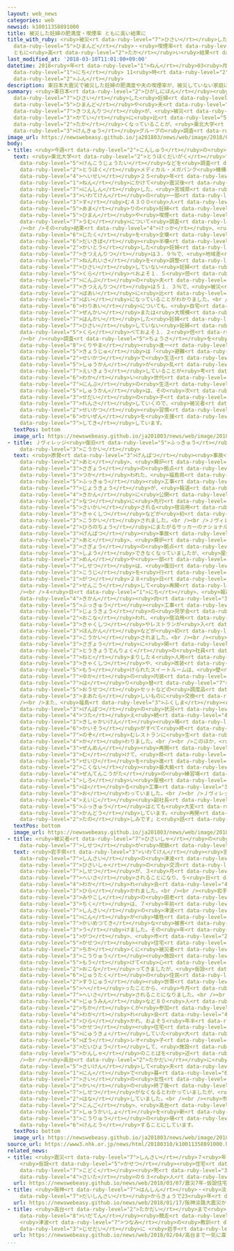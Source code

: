 ```yaml
---
layout: web_news
categories: web
newsid: k10011358891000
title: 被災した妊婦の肥満度・喫煙率 ともに高い結果に
title_with_ruby: <ruby>被災<rt data-ruby-level="7">ひさい</rt></ruby>した<ruby>妊婦<rt data-ruby-level="7">にんぷ</rt></ruby>の<ruby>肥満度<rt
  data-ruby-level="5">ひまんど</rt></ruby>・<ruby>喫煙率<rt data-ruby-level="7">きつえんりつ</rt></ruby>
  ともに<ruby>高<rt data-ruby-level="2">たか</rt></ruby>い<ruby>結果<rt data-ruby-level="4">けっか</rt></ruby>に
last_modified_at: '2018-03-10T11:01:00+09:00'
datetime: 2018<ruby>年<rt data-ruby-level="1">ねん</rt></ruby>03<ruby>月<rt data-ruby-level="1">がつ</rt></ruby>10<ruby>日<rt
  data-ruby-level="1">にち</rt></ruby> 11<ruby>時<rt data-ruby-level="2">じ</rt></ruby>01<ruby>分<rt
  data-ruby-level="2">ふん</rt></ruby>
description: 東日本大震災で被災した妊婦の肥満度や夫の喫煙率が、被災していない家庭に比べて高くなっていることが、東北大学の研究グループの調査でわかりました。
summary: <ruby>東日本<rt data-ruby-level="2">ひがしにほん</rt></ruby><ruby>大震災<rt data-ruby-level="7">だいしんさい</rt></ruby>で<ruby>被災<rt
  data-ruby-level="7">ひさい</rt></ruby>した<ruby>妊婦<rt data-ruby-level="7">にんぷ</rt></ruby>の<ruby>肥満度<rt
  data-ruby-level="5">ひまんど</rt></ruby>や<ruby>夫<rt data-ruby-level="4">おっと</rt></ruby>の<ruby>喫煙率<rt
  data-ruby-level="7">きつえんりつ</rt></ruby>が、<ruby>被災<rt data-ruby-level="7">ひさい</rt></ruby>していない<ruby>家庭<rt
  data-ruby-level="3">かてい</rt></ruby>に<ruby>比<rt data-ruby-level="5">くら</rt></ruby>べて<ruby>高<rt
  data-ruby-level="2">たか</rt></ruby>くなっていることが、<ruby>東北大学<rt data-ruby-level="2">とうほくだいがく</rt></ruby>の<ruby>研究<rt
  data-ruby-level="3">けんきゅう</rt></ruby>グループの<ruby>調査<rt data-ruby-level="5">ちょうさ</rt></ruby>でわかりました。
image_url: https://newswebeasy.github.io/ja201803/news/web/image/2018/03/10/K10011358891_1803101111_1803101111_01_02.jpg
body:
- title: <ruby>今週<rt data-ruby-level="2">こんしゅう</rt></ruby>の<ruby>震災<rt data-ruby-level="7">しんさい</rt></ruby>ニュースピックアップ
  text: <ruby>東北大学<rt data-ruby-level="2">とうほくだいがく</rt></ruby>で<ruby>被災者<rt data-ruby-level="7">ひさいしゃ</rt></ruby>の<ruby>健康状態<rt
    data-ruby-level="5">けんこうじょうたい</rt></ruby>などを<ruby>調査<rt data-ruby-level="5">ちょうさ</rt></ruby>している「<ruby>東北<rt
    data-ruby-level="2">とうほく</rt></ruby>メディカル・メガバンク<ruby>機構<rt data-ruby-level="5">きこう</rt></ruby>」は、<ruby>平成<rt
    data-ruby-level="4">へいせい</rt></ruby>２５<ruby>年<rt data-ruby-level="1">ねん</rt></ruby>から２８<ruby>年<rt
    data-ruby-level="1">ねん</rt></ruby>にかけて<ruby>震災後<rt data-ruby-level="7">しんさいご</rt></ruby>に<ruby>妊娠<rt
    data-ruby-level="7">にんしん</rt></ruby>した、<ruby>宮城県<rt data-ruby-level="8">みやぎけん</rt></ruby>や<ruby>岩手県<rt
    data-ruby-level="3">いわてけん</rt></ruby>の<ruby>一部<rt data-ruby-level="3">いちぶ</rt></ruby>に<ruby>住<rt
    data-ruby-level="3">す</rt></ruby>む４３００<ruby>人<rt data-ruby-level="1">にん</rt></ruby><ruby>余<rt
    data-ruby-level="5">あま</rt></ruby>りの<ruby>妊婦<rt data-ruby-level="7">にんぷ</rt></ruby>の<ruby>肥満<rt
    data-ruby-level="5">ひまん</rt></ruby>や<ruby>喫煙<rt data-ruby-level="7">きつえん</rt></ruby>の<ruby>有無<rt
    data-ruby-level="7">うむ</rt></ruby>について<ruby>調査<rt data-ruby-level="5">ちょうさ</rt></ruby>しました。<br
    /><br />その<ruby>結果<rt data-ruby-level="4">けっか</rt></ruby>、<ruby>震災<rt data-ruby-level="7">しんさい</rt></ruby>で<ruby>自宅<rt
    data-ruby-level="6">じたく</rt></ruby>を<ruby>全壊<rt data-ruby-level="7">ぜんかい</rt></ruby>、または<ruby>大規模<rt
    data-ruby-level="6">だいきぼ</rt></ruby><ruby>半壊<rt data-ruby-level="7">はんかい</rt></ruby>したと<ruby>回答<rt
    data-ruby-level="2">かいとう</rt></ruby>した<ruby>妊婦<rt data-ruby-level="7">にんぷ</rt></ruby>の<ruby>喫煙率<rt
    data-ruby-level="7">きつえんりつ</rt></ruby>は３．９％で、<ruby>地域差<rt data-ruby-level="6">ちいきさ</rt></ruby>や<ruby>年齢差<rt
    data-ruby-level="7">ねんれいさ</rt></ruby>を<ruby>調整<rt data-ruby-level="3">ちょうせい</rt></ruby>しても<ruby>被災<rt
    data-ruby-level="7">ひさい</rt></ruby>していない<ruby>妊婦<rt data-ruby-level="7">にんぷ</rt></ruby>に<ruby>比<rt
    data-ruby-level="5">くら</rt></ruby>べおよそ１．５<ruby>倍<rt data-ruby-level="3">ばい</rt></ruby>になっていたほか、<ruby>妊婦<rt
    data-ruby-level="7">にんぷ</rt></ruby>の<ruby>夫<rt data-ruby-level="4">おっと</rt></ruby>やパートナーの<ruby>喫煙率<rt
    data-ruby-level="7">きつえんりつ</rt></ruby>は５１．３％で、<ruby>被災<rt data-ruby-level="7">ひさい</rt></ruby>していない<ruby>場合<rt
    data-ruby-level="2">ばあい</rt></ruby>に<ruby>比<rt data-ruby-level="5">くら</rt></ruby>べておよそ１．４<ruby>倍<rt
    data-ruby-level="3">ばい</rt></ruby>になっていることがわかりました。<br /><br />また、<ruby>肥満<rt data-ruby-level="5">ひまん</rt></ruby>の<ruby>割合<rt
    data-ruby-level="6">わりあい</rt></ruby>についても、<ruby>自宅<rt data-ruby-level="6">じたく</rt></ruby>を<ruby>全壊<rt
    data-ruby-level="7">ぜんかい</rt></ruby>または<ruby>大規模<rt data-ruby-level="6">だいきぼ</rt></ruby><ruby>半壊<rt
    data-ruby-level="7">はんかい</rt></ruby>した<ruby>妊婦<rt data-ruby-level="7">にんぷ</rt></ruby>では１４％と、<ruby>被災<rt
    data-ruby-level="7">ひさい</rt></ruby>していない<ruby>妊婦<rt data-ruby-level="7">にんぷ</rt></ruby>に<ruby>比<rt
    data-ruby-level="5">くら</rt></ruby>べておよそ１．２<ruby>倍<rt data-ruby-level="3">ばい</rt></ruby>だったということです。<br
    /><br /><ruby>調査<rt data-ruby-level="5">ちょうさ</rt></ruby>を<ruby>行<rt data-ruby-level="2">い</rt></ruby>った<ruby>栗山<rt
    data-ruby-level="8">くりやま</rt></ruby><ruby>進一<rt data-ruby-level="3">しんいち</rt></ruby><ruby>教授<rt
    data-ruby-level="5">きょうじゅ</rt></ruby>は「<ruby>避難<rt data-ruby-level="7">ひなん</rt></ruby><ruby>生活<rt
    data-ruby-level="2">せいかつ</rt></ruby>で<ruby>生活<rt data-ruby-level="2">せいかつ</rt></ruby><ruby>習慣<rt
    data-ruby-level="5">しゅうかん</rt></ruby>が<ruby>乱<rt data-ruby-level="6">みだ</rt></ruby>れたことによるストレスが<ruby>影響<rt
    data-ruby-level="7">えいきょう</rt></ruby>していることが<ruby>考<rt data-ruby-level="2">かんが</rt></ruby>えられる。<ruby>若<rt
    data-ruby-level="6">わか</rt></ruby>い<ruby>世代<rt data-ruby-level="3">せだい</rt></ruby>である<ruby>妊婦<rt
    data-ruby-level="7">にんぷ</rt></ruby>の<ruby>生活<rt data-ruby-level="2">せいかつ</rt></ruby><ruby>習慣<rt
    data-ruby-level="5">しゅうかん</rt></ruby>は、その<ruby>次<rt data-ruby-level="3">つぎ</rt></ruby>の<ruby>世代<rt
    data-ruby-level="3">せだい</rt></ruby>の<ruby>子<rt data-ruby-level="1">こ</rt></ruby>どもたちへも<ruby>連鎖<rt
    data-ruby-level="7">れんさ</rt></ruby>していくので、<ruby>被災者<rt data-ruby-level="7">ひさいしゃ</rt></ruby>の<ruby>生活<rt
    data-ruby-level="2">せいかつ</rt></ruby><ruby>習慣<rt data-ruby-level="5">しゅうかん</rt></ruby>の<ruby>改善<rt
    data-ruby-level="6">かいぜん</rt></ruby>を<ruby>支援<rt data-ruby-level="7">しえん</rt></ruby>していくべきだ」と<ruby>指摘<rt
    data-ruby-level="7">してき</rt></ruby>しています。
  textPos: bottom
  image_url: https://newswebeasy.github.io/ja201803/news/web/image/2018/03/10/K10011358891_1803100019_1803101101_01_02.jpg
- title: Ｊヴィレッジ<ruby>復旧<rt data-ruby-level="5">ふっきゅう</rt></ruby><ruby>状況<rt data-ruby-level="7">じょうきょう</rt></ruby><ruby>公開<rt
    data-ruby-level="3">こうかい</rt></ruby>
  text: <ruby>原発<rt data-ruby-level="3">げんぱつ</rt></ruby><ruby>事故<rt data-ruby-level="5">じこ</rt></ruby>の<ruby>後<rt
    data-ruby-level="2">あと</rt></ruby>、<ruby>廃炉<rt data-ruby-level="7">はいろ</rt></ruby><ruby>作業<rt
    data-ruby-level="3">さぎょう</rt></ruby>の<ruby>拠点<rt data-ruby-level="7">きょてん</rt></ruby>として<ruby>使<rt
    data-ruby-level="3">つか</rt></ruby>われた、<ruby>福島県<rt data-ruby-level="3">ふくしまけん</rt></ruby>にあるサッカーのナショナル・トレーニングセンター「Ｊヴィレッジ」の<ruby>復旧<rt
    data-ruby-level="5">ふっきゅう</rt></ruby><ruby>工事<rt data-ruby-level="3">こうじ</rt></ruby>の<ruby>状況<rt
    data-ruby-level="7">じょうきょう</rt></ruby>が、<ruby>報道<rt data-ruby-level="5">ほうどう</rt></ruby><ruby>機関<rt
    data-ruby-level="4">きかん</rt></ruby>に<ruby>公開<rt data-ruby-level="3">こうかい</rt></ruby>され、ことし<ruby>夏<rt
    data-ruby-level="2">なつ</rt></ruby>に<ruby>先行<rt data-ruby-level="2">せんこう</rt></ruby>して<ruby>再開<rt
    data-ruby-level="5">さいかい</rt></ruby>される<ruby>宿泊用<rt data-ruby-level="7">しゅくはくよう</rt></ruby>の<ruby>客室<rt
    data-ruby-level="3">きゃくしつ</rt></ruby>などが<ruby>初<rt data-ruby-level="4">はじ</rt></ruby>めて<ruby>公開<rt
    data-ruby-level="3">こうかい</rt></ruby>されました。<br /><br />Ｊヴィレッジは、<ruby>楢葉町<rt data-ruby-level="8">ならはまち</rt></ruby>と<ruby>広野町<rt
    data-ruby-level="2">ひろのちょう</rt></ruby>にまたがるサッカーのナショナルトレーニング<ruby>施設<rt data-ruby-level="7">しせつ</rt></ruby>で、<ruby>原発<rt
    data-ruby-level="3">げんぱつ</rt></ruby><ruby>事故<rt data-ruby-level="5">じこ</rt></ruby>の<ruby>後<rt
    data-ruby-level="2">あと</rt></ruby>、<ruby>廃炉<rt data-ruby-level="7">はいろ</rt></ruby><ruby>作業<rt
    data-ruby-level="3">さぎょう</rt></ruby>の<ruby>拠点<rt data-ruby-level="7">きょてん</rt></ruby>となり、<ruby>使用<rt
    data-ruby-level="3">しよう</rt></ruby>できなくなっていましたが、<ruby>屋外<rt data-ruby-level="3">おくがい</rt></ruby>のサッカーコート６<ruby>面<rt
    data-ruby-level="3">めん</rt></ruby>や<ruby>一部<rt data-ruby-level="3">いちぶ</rt></ruby>の<ruby>施設<rt
    data-ruby-level="7">しせつ</rt></ruby>は、<ruby>復旧<rt data-ruby-level="5">ふっきゅう</rt></ruby><ruby>工事<rt
    data-ruby-level="3">こうじ</rt></ruby>を<ruby>行<rt data-ruby-level="2">い</rt></ruby>ったうえで、ことし７<ruby>月<rt
    data-ruby-level="1">がつ</rt></ruby>２８<ruby>日<rt data-ruby-level="1">にち</rt></ruby>に<ruby>先行<rt
    data-ruby-level="2">せんこう</rt></ruby>して<ruby>再開<rt data-ruby-level="5">さいかい</rt></ruby>されます。<br
    /><br />４<ruby>日<rt data-ruby-level="1">にち</rt></ruby>、<ruby>報道<rt data-ruby-level="5">ほうどう</rt></ruby><ruby>機関<rt
    data-ruby-level="4">きかん</rt></ruby><ruby>向<rt data-ruby-level="3">む</rt></ruby>けの<ruby>復旧<rt
    data-ruby-level="5">ふっきゅう</rt></ruby><ruby>工事<rt data-ruby-level="3">こうじ</rt></ruby>の<ruby>状況<rt
    data-ruby-level="7">じょうきょう</rt></ruby>の<ruby>見学会<rt data-ruby-level="2">けんがくかい</rt></ruby>が<ruby>行<rt
    data-ruby-level="2">おこな</rt></ruby>われ、<ruby>宿泊用<rt data-ruby-level="7">しゅくはくよう</rt></ruby>の<ruby>客室<rt
    data-ruby-level="3">きゃくしつ</rt></ruby>やレストランが<ruby>入<rt data-ruby-level="1">はい</rt></ruby>る<ruby>本館<rt
    data-ruby-level="3">ほんかん</rt></ruby>などが<ruby>初<rt data-ruby-level="4">はじ</rt></ruby>めて<ruby>公開<rt
    data-ruby-level="3">こうかい</rt></ruby>されました。<br /><br /><ruby>廃炉<rt data-ruby-level="7">はいろ</rt></ruby><ruby>作業<rt
    data-ruby-level="3">さぎょう</rt></ruby>に<ruby>関<rt data-ruby-level="8">かか</rt></ruby>わる<ruby>東京電力<rt
    data-ruby-level="2">とうきょうでんりょく</rt></ruby>の<ruby>社員<rt data-ruby-level="3">しゃいん</rt></ruby>が<ruby>寝泊<rt
    data-ruby-level="7">ねと</rt></ruby>まりした４<ruby>人用<rt data-ruby-level="2">にんよう</rt></ruby>の<ruby>客室<rt
    data-ruby-level="3">きゃくしつ</rt></ruby>や、<ruby>改装<rt data-ruby-level="6">かいそう</rt></ruby>してあらたに<ruby>設<rt
    data-ruby-level="5">もう</rt></ruby>けられたスイートルームは、<ruby>壁<rt data-ruby-level="7">かべ</rt></ruby>や<ruby>床<rt
    data-ruby-level="7">ゆか</rt></ruby>の<ruby>内装<rt data-ruby-level="6">ないそう</rt></ruby>がきれいに<ruby>張<rt
    data-ruby-level="7">は</rt></ruby>り<ruby>替<rt data-ruby-level="7">か</rt></ruby>えられ、ベッドや<ruby>応接<rt
    data-ruby-level="5">おうせつ</rt></ruby>セットなどの<ruby>調度品<rt data-ruby-level="3">ちょうどひん</rt></ruby>も<ruby>真新<rt
    data-ruby-level="3">まあたら</rt></ruby>しいものに<ruby>交換<rt data-ruby-level="7">こうかん</rt></ruby>されました。<br
    /><br />また、<ruby>福島<rt data-ruby-level="3">ふくしま</rt></ruby><ruby>第<rt data-ruby-level="3">だい</rt></ruby>一<ruby>原発<rt
    data-ruby-level="3">げんぱつ</rt></ruby>の<ruby>状況<rt data-ruby-level="7">じょうきょう</rt></ruby>を<ruby>伝<rt
    data-ruby-level="4">つた</rt></ruby>え<ruby>続<rt data-ruby-level="4">つづ</rt></ruby>けた<ruby>記者会見<rt
    data-ruby-level="3">きしゃかいけん</rt></ruby><ruby>場<rt data-ruby-level="2">じょう</rt></ruby>だったスペースも<ruby>改装<rt
    data-ruby-level="6">かいそう</rt></ruby>がすべて<ruby>終<rt data-ruby-level="3">お</rt></ruby>わり、サッカーコートを<ruby>臨<rt
    data-ruby-level="7">のぞ</rt></ruby>むレストランに<ruby>生<rt data-ruby-level="4">う</rt></ruby>まれ<ruby>変<rt
    data-ruby-level="4">か</rt></ruby>わりました。<br /><br />このほか、<ruby>来年春<rt data-ruby-level="2">らいねんはる</rt></ruby>の<ruby>全面<rt
    data-ruby-level="3">ぜんめん</rt></ruby><ruby>再開<rt data-ruby-level="5">さいかい</rt></ruby>に<ruby>向<rt
    data-ruby-level="3">む</rt></ruby>けて、<ruby>県<rt data-ruby-level="3">けん</rt></ruby>が<ruby>整備<rt
    data-ruby-level="5">せいび</rt></ruby>を<ruby>進<rt data-ruby-level="3">すす</rt></ruby>めている<ruby>国内<rt
    data-ruby-level="2">こくない</rt></ruby><ruby>最大級<rt data-ruby-level="4">さいだいきゅう</rt></ruby>の<ruby>全天候型<rt
    data-ruby-level="4">ぜんてんこうがた</rt></ruby>の<ruby>練習場<rt data-ruby-level="3">れんしゅうじょう</rt></ruby>は、<ruby>白<rt
    data-ruby-level="1">しろ</rt></ruby>い<ruby>屋根<rt data-ruby-level="3">やね</rt></ruby>を<ruby>張<rt
    data-ruby-level="5">は</rt></ruby>る<ruby>工事<rt data-ruby-level="3">こうじ</rt></ruby>が<ruby>終<rt
    data-ruby-level="3">お</rt></ruby>わっていました。<br /><br />Ｊヴィレッジの<ruby>上田<rt data-ruby-level="1">うえだ</rt></ruby><ruby>栄治<rt
    data-ruby-level="4">えいじ</rt></ruby><ruby>副社長<rt data-ruby-level="4">ふくしゃちょう</rt></ruby>は「<ruby>復旧<rt
    data-ruby-level="5">ふっきゅう</rt></ruby>はとても<ruby>大変<rt data-ruby-level="4">たいへん</rt></ruby>でしたが、ここまでこれて<ruby>感動<rt
    data-ruby-level="3">かんどう</rt></ruby>しています。<ruby>再開<rt data-ruby-level="5">さいかい</rt></ruby>が<ruby>楽<rt
    data-ruby-level="2">たの</rt></ruby>しみです」と<ruby>話<rt data-ruby-level="2">はな</rt></ruby>していました。
  textPos: bottom
  image_url: https://newswebeasy.github.io/ja201803/news/web/image/2018/03/10/K10011358891_1803101033_1803101101_01_04.jpg
- title: <ruby>被災者<rt data-ruby-level="7">ひさいしゃ</rt></ruby>の<ruby>交流<rt data-ruby-level="3">こうりゅう</rt></ruby><ruby>施設<rt
    data-ruby-level="7">しせつ</rt></ruby>が<ruby>閉鎖<rt data-ruby-level="7">へいさ</rt></ruby>
  text: <ruby>岩手県<rt data-ruby-level="3">いわてけん</rt></ruby><ruby>宮古市<rt data-ruby-level="3">みやこし</rt></ruby>にある<ruby>震災<rt
    data-ruby-level="7">しんさい</rt></ruby>の<ruby>津波<rt data-ruby-level="7">つなみ</rt></ruby>の<ruby>被災者<rt
    data-ruby-level="7">ひさいしゃ</rt></ruby>の<ruby>交流<rt data-ruby-level="3">こうりゅう</rt></ruby><ruby>施設<rt
    data-ruby-level="7">しせつ</rt></ruby>が、３<ruby>月<rt data-ruby-level="1">がつ</rt></ruby>いっぱいで<ruby>閉鎖<rt
    data-ruby-level="7">へいさ</rt></ruby>されることになり、５<ruby>日<rt data-ruby-level="1">にち</rt></ruby>、お<ruby>別<rt
    data-ruby-level="4">わか</rt></ruby>れ<ruby>会<rt data-ruby-level="4">かい</rt></ruby>が<ruby>開<rt
    data-ruby-level="3">ひら</rt></ruby>かれました。<br /><br /><ruby>岩手県<rt data-ruby-level="3">いわてけん</rt></ruby><ruby>宮古市<rt
    data-ruby-level="3">みやこし</rt></ruby>の<ruby>田老<rt data-ruby-level="4">たろう</rt></ruby><ruby>地区<rt
    data-ruby-level="3">ちく</rt></ruby>は、７<ruby>年前<rt data-ruby-level="2">ねんまえ</rt></ruby>の<ruby>震災<rt
    data-ruby-level="7">しんさい</rt></ruby>の<ruby>津波<rt data-ruby-level="7">つなみ</rt></ruby>で１８１<ruby>人<rt
    data-ruby-level="1">にん</rt></ruby>が<ruby>犠牲<rt data-ruby-level="7">ぎせい</rt></ruby>になるなど、<ruby>壊滅的<rt
    data-ruby-level="7">かいめつてき</rt></ruby>な<ruby>被害<rt data-ruby-level="7">ひがい</rt></ruby>を<ruby>受<rt
    data-ruby-level="3">う</rt></ruby>けました。その<ruby>年<rt data-ruby-level="1">とし</rt></ruby>の１１<ruby>月<rt
    data-ruby-level="1">がつ</rt></ruby>、<ruby>市<rt data-ruby-level="2">し</rt></ruby>は<ruby>仮設<rt
    data-ruby-level="5">かせつ</rt></ruby><ruby>住宅<rt data-ruby-level="6">じゅうたく</rt></ruby>の<ruby>近<rt
    data-ruby-level="2">ちか</rt></ruby>くに<ruby>被災者<rt data-ruby-level="7">ひさいしゃ</rt></ruby>の<ruby>交流<rt
    data-ruby-level="3">こうりゅう</rt></ruby><ruby>施設<rt data-ruby-level="7">しせつ</rt></ruby>を<ruby>設<rt
    data-ruby-level="5">もう</rt></ruby>けて<ruby>心<rt data-ruby-level="2">こころ</rt></ruby>のケアなどを<ruby>行<rt
    data-ruby-level="2">おこな</rt></ruby>ってきましたが、<ruby>仮設<rt data-ruby-level="5">かせつ</rt></ruby><ruby>住宅<rt
    data-ruby-level="6">じゅうたく</rt></ruby>の<ruby>住民<rt data-ruby-level="4">じゅうみん</rt></ruby>が<ruby>数十<rt
    data-ruby-level="2">すうじゅう</rt></ruby><ruby>世帯<rt data-ruby-level="4">せたい</rt></ruby>にまで<ruby>減<rt
    data-ruby-level="5">へ</rt></ruby>ったことから、<ruby>今月<rt data-ruby-level="2">こんげつ</rt></ruby>いっぱいで<ruby>閉鎖<rt
    data-ruby-level="7">へいさ</rt></ruby>されることになりました。<br /><br />５<ruby>日<rt data-ruby-level="1">にち</rt></ruby>、<ruby>住民<rt
    data-ruby-level="4">じゅうみん</rt></ruby>など８０<ruby>人<rt data-ruby-level="1">にん</rt></ruby><ruby>近<rt
    data-ruby-level="2">ちか</rt></ruby>くが<ruby>参加<rt data-ruby-level="4">さんか</rt></ruby>してお<ruby>別<rt
    data-ruby-level="4">わか</rt></ruby>れ<ruby>会<rt data-ruby-level="4">かい</rt></ruby>が<ruby>開<rt
    data-ruby-level="3">ひら</rt></ruby>かれ、およそ５<ruby>年半<rt data-ruby-level="2">ねんはん</rt></ruby>、<ruby>仮設<rt
    data-ruby-level="5">かせつ</rt></ruby><ruby>住宅<rt data-ruby-level="6">じゅうたく</rt></ruby>に<ruby>入居<rt
    data-ruby-level="5">にゅうきょ</rt></ruby>していた<ruby>大<rt data-ruby-level="1">だい</rt></ruby><ruby>棒<rt
    data-ruby-level="6">ぼう</rt></ruby>レオ<ruby>子<rt data-ruby-level="1">ご</rt></ruby>さん（７０）が<ruby>代表<rt
    data-ruby-level="3">だいひょう</rt></ruby>して、<ruby>施設<rt data-ruby-level="7">しせつ</rt></ruby>への<ruby>感謝<rt
    data-ruby-level="5">かんしゃ</rt></ruby>のことばを<ruby>述<rt data-ruby-level="5">の</rt></ruby>べました。<br
    /><br /><ruby>高台<rt data-ruby-level="2">たかだい</rt></ruby>に<ruby>自宅<rt data-ruby-level="6">じたく</rt></ruby>を<ruby>再建<rt
    data-ruby-level="5">さいけん</rt></ruby>して<ruby>夫<rt data-ruby-level="4">おっと</rt></ruby>と２<ruby>人<rt
    data-ruby-level="1">にん</rt></ruby>で<ruby>暮<rt data-ruby-level="6">く</rt></ruby>らしているという７２<ruby>歳<rt
    data-ruby-level="7">さい</rt></ruby>の<ruby>女性<rt data-ruby-level="5">じょせい</rt></ruby>は、<ruby>会<rt
    data-ruby-level="2">かい</rt></ruby>の<ruby>終了後<rt data-ruby-level="7">しゅうりょうご</rt></ruby>、「いつかは<ruby>施設<rt
    data-ruby-level="7">しせつ</rt></ruby>がなくなるとわかっていましたが、<ruby>本当<rt data-ruby-level="2">ほんとう</rt></ruby>になくなるとさみしいです」と<ruby>話<rt
    data-ruby-level="2">はな</rt></ruby>していました。<br /><br /><ruby>市<rt data-ruby-level="2">し</rt></ruby>は<ruby>今後<rt
    data-ruby-level="2">こんご</rt></ruby>、<ruby>高台<rt data-ruby-level="2">たかだい</rt></ruby>にある<ruby>集会所<rt
    data-ruby-level="3">しゅうかいしょ</rt></ruby>を<ruby>新<rt data-ruby-level="2">あたら</rt></ruby>しい<ruby>交流<rt
    data-ruby-level="3">こうりゅう</rt></ruby>の<ruby>場<rt data-ruby-level="2">ば</rt></ruby>にできないか<ruby>検討<rt
    data-ruby-level="6">けんとう</rt></ruby>することにしています。
  textPos: bottom
  image_url: https://newswebeasy.github.io/ja201803/news/web/image/2018/03/10/K10011358891_1803101058_1803101101_01_05.jpg
source_url: https://www3.nhk.or.jp/news/html/20180310/k10011358891000.html
related_news:
- title: <ruby>震災<rt data-ruby-level="7">しんさい</rt></ruby>７<ruby>年<rt data-ruby-level="1">ねん</rt></ruby>
    <ruby>仮設<rt data-ruby-level="5">かせつ</rt></ruby><ruby>住宅<rt data-ruby-level="6">じゅうたく</rt></ruby>などで<ruby>孤独<rt
    data-ruby-level="7">こどく</rt></ruby><ruby>死<rt data-ruby-level="3">し</rt></ruby>は<ruby>最多<rt
    data-ruby-level="4">さいた</rt></ruby>の６３<ruby>人<rt data-ruby-level="1">にん</rt></ruby>
  url: https://newswebeasy.github.io/news/web/2018/03/07/震災7年-仮設住宅などで孤独死は最多の63人
- title: <ruby>阪神<rt data-ruby-level="7">はんしん</rt></ruby>・<ruby>淡路<rt data-ruby-level="7">あわじ</rt></ruby><ruby>大震災<rt
    data-ruby-level="7">だいしんさい</rt></ruby>からきょうで23<ruby>年<rt data-ruby-level="1">ねん</rt></ruby>
  url: https://newswebeasy.github.io/news/web/2018/01/17/阪神淡路大震災からきょうで23年
- title: <ruby>高台<rt data-ruby-level="2">たかだい</rt></ruby>まで<ruby>一気<rt data-ruby-level="1">いっき</rt></ruby>に「<ruby>韋駄天<rt
    data-ruby-level="8">いだてん</rt></ruby><ruby>競走<rt data-ruby-level="4">きょうそう</rt></ruby>」
    <ruby>津波<rt data-ruby-level="7">つなみ</rt></ruby>の<ruby>教訓<rt data-ruby-level="4">きょうくん</rt></ruby><ruby>次世代<rt
    data-ruby-level="3">じせだい</rt></ruby>に <ruby>岩手<rt data-ruby-level="2">いわて</rt></ruby>
  url: https://newswebeasy.github.io/news/web/2018/02/04/高台まで一気に韋駄天競走-津波の教訓次世代に-岩手
...
```

